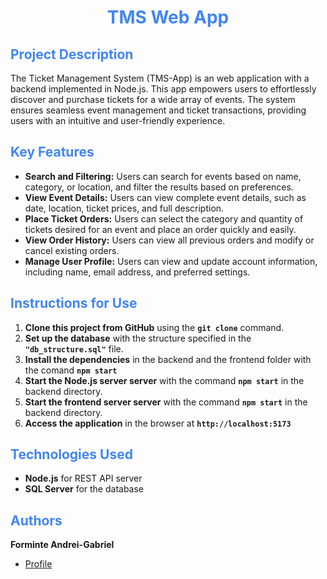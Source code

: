 <h1 align="center" style="color: #4285F4"> TMS Web App </h1>

## <span style="color: #4285F4"> Project Description

The Ticket Management System (TMS-App) is an web application with a backend implemented in Node.js. This app empowers users to effortlessly discover and purchase tickets for a wide array of events. The system ensures seamless event management and ticket transactions, providing users with an intuitive and user-friendly experience.

## <span style="color: #4285F4"> Key Features

- **Search and Filtering:** Users can search for events based on name, category, or location, and filter the results based on preferences.
- **View Event Details:** Users can view complete event details, such as date, location, ticket prices, and full description.
- **Place Ticket Orders:** Users can select the category and quantity of tickets desired for an event and place an order quickly and easily.
- **View Order History:** Users can view all previous orders and modify or cancel existing orders.
- **Manage User Profile:** Users can view and update account information, including name, email address, and preferred settings.

## <span style="color: #4285F4"> Instructions for Use

1. **Clone this project from GitHub** using the <b>`git clone`</b> command.
2. **Set up the database** with the structure specified in the <b>`"db_structure.sql"`</b> file.
3. **Install the dependencies** in the backend and the frontend folder with the comand <b>`npm start`</b>
3. **Start the Node.js server server** with the command <b>`npm start`</b> in the backend directory.
4. **Start the frontend server server** with the command <b>`npm start`</b> in the backend directory.
5. **Access the application** in the browser at <b>`http://localhost:5173`</b>

## <span style="color: #4285F4"> Technologies Used

- **Node.js** for REST API server
- **SQL Server** for the database

## <span style="color: #4285F4"> Authors

**Forminte Andrei-Gabriel**

- [Profile](https://github.com/andrey100f)
